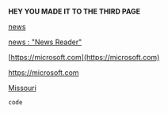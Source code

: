 **HEY YOU MADE IT TO THE THIRD PAGE**

[news](/news/reader.php "News Reader")

[news : "News Reader"](/news/reader.php)

[https://microsoft.com](https://microsoft.com)

<https://microsoft.com>


[Missouri](https://missouri.edu)

`code`
